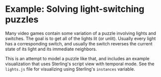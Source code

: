 # Example: Solving light-switching puzzles

Many video games contain some variation of a puzzle involving lights and switches. The goal is to get all of the lights lit (or unlit). Usually every light has a corresponding switch, and usually the switch reverses the current state of its light and its immediate neighbors. 

This is an attempt to model a puzzle like that, and includes an example visualization that uses Sterling's script view with temporal mode. See the `lights.js` file for visualizing using Sterling's `instances` variable.

